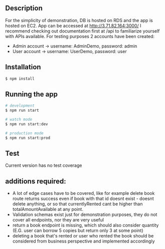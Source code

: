 

## Description

For the simplicity of demonstration, DB is hosted on RDS and the app is hosted on EC2.
App can be accessed at http://3.71.82.164:3000/
I recommend checking out documentation first at /api to familiarize yourself with APIs available.
For testing purposes 2 accounts have been created:
- Admin account -> username: AdminDemo, password: admin
- User account -> username: UserDemo, password: user


## Installation

```bash
$ npm install
```

## Running the app

```bash
# development
$ npm run start

# watch mode
$ npm run start:dev

# production mode
$ npm run start:prod
```

## Test

Current version has no test coverage


## additions required:
- A lot of edge cases have to be covered, like for example delete book route returns success even if book with that id doesnt exist - doesnt delete anything, or so that currentlyRented cant be higher than totalAmountAvailable at any point.
- Validation schemas exist just for demonstration purposes, they do not cover all endpoints, nor they are very useful
- return a book endpoint is missing, which should also consider quantity (E.G. user can borrow 5 copies but return only 3 at some point)
- deleting a book that's rented or user who rented the book should be considered from business perspective and implemented accordingly




